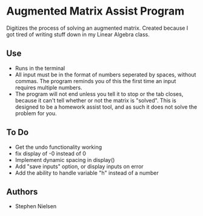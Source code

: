 # Augmented Matrix Assist Program
Digitizes the process of solving an augmented matrix. Created because I got tired of writing stuff down in my Linear Algebra class.

## Use
* Runs in the terminal
* All input must be in the format of numbers seperated by spaces, without commas. The program reminds you of this the first time an input requires multiple numbers. 
* The program will not end unless you tell it to stop or the tab closes, because it can't tell whether or not the matrix is "solved". This is designed to be a homework assist tool, and as such it does not solve the problem for you.

## To Do
* Get the undo functionality working
* fix display of -0 instead of 0
* Implement dynamic spacing in display()
* Add "save inputs" option, or display inputs on error
* Add the ability to handle variable "h" instead of a number

## Authors
* Stephen Nielsen
